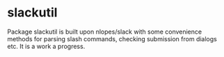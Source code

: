 # slackutil

Package slackutil is built upon nlopes/slack with some convenience methods for parsing slash commands, checking submission from dialogs etc. It is a work a progress.
